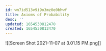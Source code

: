 ```yaml
---
id: wn7id513v9i9o3mz0e0bhwf
title: Axioms of Probability
desc: ''
updated: 1654530812470
created: 1654530812470
---
```

![[Screen Shot 2021-11-07 at 3.01.15 PM.png]]
